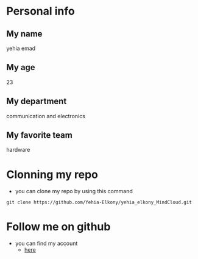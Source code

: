 # Personal info
## My name
yehia emad
## My age
23
## My department
communication and electronics 
## My favorite team
hardware

# Clonning my repo 
- you can clone my repo by using this command
```
git clone https://github.com/Yehia-Elkony/yehia_elkony_MindCloud.git
```
# Follow me on github
- you can find my account
  - [here](https://github.com/Yehia-Elkony)
